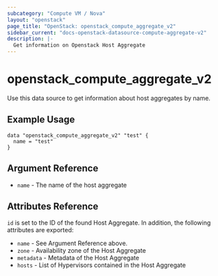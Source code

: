 ```yaml
---
subcategory: "Compute VM / Nova"
layout: "openstack"
page_title: "OpenStack: openstack_compute_aggregate_v2"
sidebar_current: "docs-openstack-datasource-compute-aggregate-v2"
description: |-
  Get information on Openstack Host Aggregate
---
```


# openstack\_compute\_aggregate\_v2

Use this data source to get information about host aggregates
by name.

## Example Usage

```hcl
data "openstack_compute_aggregate_v2" "test" {
  name = "test"
}
```

## Argument Reference

* `name` - The name of the host aggregate

## Attributes Reference

`id` is set to the ID of the found Host Aggregate. In addition, the
following attributes are exported:

* `name` - See Argument Reference above.
* `zone` - Availability zone of the Host Aggregate
* `metadata` - Metadata of the Host Aggregate
* `hosts` - List of Hypervisors contained in the Host Aggregate
